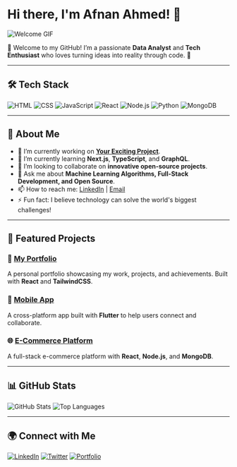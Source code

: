 # Hi there, I'm Afnan Ahmed! 👋

![Welcome GIF](https://media.giphy.com/media/v1.Y2lkPTc5MGI3NjExYjR4NHhuZWV6OThteDUzMG1tYnpoYmMxdHpxN2tzaDB5azY3am9mbCZlcD12MV9naWZzX3NlYXJjaCZjdD1n/MD0svLSDeudszrNrp0/giphy.gif)

🌟 Welcome to my GitHub! I’m a passionate **Data Analyst** and **Tech Enthusiast** who loves turning ideas into reality through code. 🚀

---

## 🛠️ Tech Stack
![HTML](https://img.shields.io/badge/-HTML-E34F26?logo=html5&logoColor=white)
![CSS](https://img.shields.io/badge/-CSS-1572B6?logo=css3&logoColor=white)
![JavaScript](https://img.shields.io/badge/-JavaScript-F7DF1E?logo=javascript&logoColor=black)
![React](https://img.shields.io/badge/-React-61DAFB?logo=react&logoColor=black)
![Node.js](https://img.shields.io/badge/-Node.js-339933?logo=node.js&logoColor=white)
![Python](https://img.shields.io/badge/-Python-3776AB?logo=python&logoColor=white)
![MongoDB](https://img.shields.io/badge/-MongoDB-47A248?logo=mongodb&logoColor=white)

---

## 🌟 About Me
- 🔭 I’m currently working on **[Your Exciting Project](https://github.com/afnana4med/YourProject)**.
- 🌱 I’m currently learning **Next.js**, **TypeScript**, and **GraphQL**.
- 👯 I’m looking to collaborate on **innovative open-source projects**.
- 💬 Ask me about **Machine Learning Algorithms, Full-Stack Development, and Open Source**.
- 📫 How to reach me: [LinkedIn](https://linkedin.com/in/a4hmed) | [Email](mailto:aa2860@sussex.ac.uk)
- ⚡ Fun fact: I believe technology can solve the world's biggest challenges!

---

## 🚀 Featured Projects
### 🌟 [My Portfolio](https://github.com/afnana4med/portfolio)
A personal portfolio showcasing my work, projects, and achievements. Built with **React** and **TailwindCSS**.

### 📱 [Mobile App](https://github.com/afnana4med/mobile-app)
A cross-platform app built with **Flutter** to help users connect and collaborate.

### 🌐 [E-Commerce Platform](https://github.com/afnana4med/ecommerce-platform)
A full-stack e-commerce platform with **React**, **Node.js**, and **MongoDB**.

---

## 📊 GitHub Stats
![GitHub Stats](https://github-readme-stats.vercel.app/api?username=afnana4med&show_icons=true&theme=radical)
![Top Languages](https://github-readme-stats.vercel.app/api/top-langs/?username=afnana4med&layout=compact&theme=radical)

---

## 🌍 Connect with Me
[![LinkedIn](https://img.shields.io/badge/-LinkedIn-blue?logo=linkedin&logoColor=white)](https://linkedin.com/in/a4hmed)
[![Twitter](https://img.shields.io/badge/-Twitter-1DA1F2?logo=twitter&logoColor=white)](https://x.com/Afnan31831279)
[![Portfolio](https://img.shields.io/badge/-Portfolio-black?logo=github&logoColor=white)](https://yourportfolio.com)
